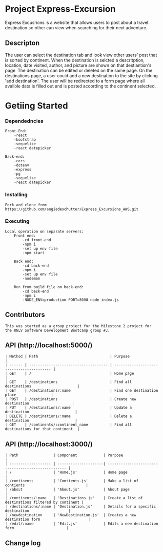 # Project Express-Excursion
Express Excusrions is a website that allows users to post about a travel destination so other can view when searching for their next adventure.  

## Descripton
The user can select the destination tab and look view other users' post that is sorted by continent.  When the destination is selcted a descritption, location, date visited, author, and picture are shown on that destiantion's page.  The destination can be edited or deleted on the same page.  On the destinations page, a user could add a new destination to the site by clicking 'add destination'.  The user will be redirected to a form page where all availble data is filled out and is posted according to the continent selected.

# Getiing Started

### Dependedncies
    Front-End:
        -react
        -bootstrap
        -sequelize
        -react datepicker

    Back-end:
        -cors
        -dotenv
        -express
        -pg
        -sequelize
        -react datepicker

### Installing
    Fork and clone from https://github.com/angiedeschutter/Express_Excursions_AWS.git

### Executing
    Local operation on separate servers:
        Front end:
            -cd front-end 
            -npm i
            -set up env file
            -npm start

        Back end:
            -cd back-end
            -npm i
            -set up env file
            -nodemon 

        Run from build file on back-end:
            -cd back-end
            -npm i
            -NODE_ENV=production PORT=8000 node index.js

## Contributors
    This was started as a group project for the Milestone 2 project for the UNLV Software Development Bootcamp group #3.


## API (http://localhost:5000/)
    | Method | Path                                 | Purpose                                   |
    | ------ | ------------------------------------ | ----------------------------------------- |
    | GET    | /                                    | Home page                                 |
    | GET    | /destinations                        | Find all destinations                     |
    | GET    | /destinations/:name                  | Find one destination place                |
    | POST   | /destinations                        | Create new destination                    |
    | PUT    | /destinations/:name                  | Update a  destination                     |
    | DELETE | /destinations/:name                  | Delete a  destination                     |
    | GET    | /continents/:continent_name          | Find all destinations for that continent  |
 

## API (http://localhost:3000/)
    | Path                | Component            | Purpose                                             |
    | ------------------- | ---------------------| --------------------------------------------------- |
    | /                   | 'Home.js'            | Home page                                           |
    | /continents         | 'Contients.js'       | Make a list of contients                            |
    | /about              | 'About.js'           | About page                                          |
    | /continents/:name   | 'Destinations.js'    | Create a list of destinations filtered by continent |
    | /destinations/:name | 'Destination.js'     | Details for a specific destination                  | 
    | /newdestination     | 'NewDestination.js'  | Creates a new destination form                      |
    | /edit/:name         | 'Edit.js'            | Edits a new destination form                        |
 
## Change log